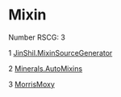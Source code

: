 <h1>Mixin</h1>

Number RSCG: 3

   1 [JinShil.MixinSourceGenerator](/docs/JinShil.MixinSourceGenerator)

   2 [Minerals.AutoMixins](/docs/Minerals.AutoMixins)

   3 [MorrisMoxy](/docs/MorrisMoxy)
    